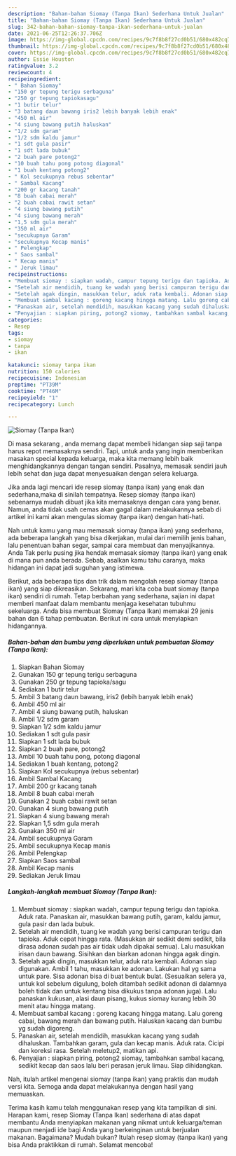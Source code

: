 ```yaml
---
description: "Bahan-bahan Siomay (Tanpa Ikan) Sederhana Untuk Jualan"
title: "Bahan-bahan Siomay (Tanpa Ikan) Sederhana Untuk Jualan"
slug: 342-bahan-bahan-siomay-tanpa-ikan-sederhana-untuk-jualan
date: 2021-06-25T12:26:37.706Z
image: https://img-global.cpcdn.com/recipes/9c7f8b8f27cd0b51/680x482cq70/siomay-tanpa-ikan-foto-resep-utama.jpg
thumbnail: https://img-global.cpcdn.com/recipes/9c7f8b8f27cd0b51/680x482cq70/siomay-tanpa-ikan-foto-resep-utama.jpg
cover: https://img-global.cpcdn.com/recipes/9c7f8b8f27cd0b51/680x482cq70/siomay-tanpa-ikan-foto-resep-utama.jpg
author: Essie Houston
ratingvalue: 3.2
reviewcount: 4
recipeingredient:
- " Bahan Siomay"
- "150 gr tepung terigu serbaguna"
- "250 gr tepung tapiokasagu"
- "1 butir telur"
- "3 batang daun bawang iris2 lebih banyak lebih enak"
- "450 ml air"
- "4 siung bawang putih haluskan"
- "1/2 sdm garam"
- "1/2 sdm kaldu jamur"
- "1 sdt gula pasir"
- "1 sdt lada bubuk"
- "2 buah pare potong2"
- "10 buah tahu pong potong diagonal"
- "1 buah kentang potong2"
- " Kol secukupnya rebus sebentar"
- " Sambal Kacang"
- "200 gr kacang tanah"
- "8 buah cabai merah"
- "2 buah cabai rawit setan"
- "4 siung bawang putih"
- "4 siung bawang merah"
- "1,5 sdm gula merah"
- "350 ml air"
- "secukupnya Garam"
- "secukupnya Kecap manis"
- " Pelengkap"
- " Saos sambal"
- " Kecap manis"
- " Jeruk limau"
recipeinstructions:
- "Membuat siomay : siapkan wadah, campur tepung terigu dan tapioka. Aduk rata. Panaskan air, masukkan bawang putih, garam, kaldu jamur, gula pasir dan lada bubuk."
- "Setelah air mendidih, tuang ke wadah yang berisi campuran terigu dan tapioka. Aduk cepat hingga rata. (Masukkan air sedikit demi sedikit, bila dirasa adonan sudah pas air tidak udah dipakai semua). Lalu masukkan irisan daun bawang. Sisihkan dan biarkan adonan hingga agak dingin."
- "Setelah agak dingin, masukkan telur, aduk rata kembali. Adonan siap digunakan. Ambil 1 tahu, masukkan ke adonan. Lakukan hal yg sama untuk pare. Sisa adonan bisa di buat bentuk bulat. (Sesuaikan selera ya, untuk kol sebelum digulung, boleh ditambah sedikit adonan di dalamnya boleh tidak dan untuk kentang bisa dikukus tanpa adonan juga). Lalu panaskan kukusan, alasi daun pisang, kukus siomay kurang lebih 30 menit atau hingga matang."
- "Membuat sambal kacang : goreng kacang hingga matang. Lalu goreng cabai, bawang merah dan bawang putih. Haluskan kacang dan bumbu yg sudah digoreng."
- "Panaskan air, setelah mendidih, masukkan kacang yang sudah dihaluskan. Tambahkan garam, gula dan kecap manis. Aduk rata. Cicipi dan koreksi rasa. Setelah meletup2, matikan api."
- "Penyajian : siapkan piring, potong2 siomay, tambahkan sambal kacang, sedikit kecap dan saos lalu beri perasan jeruk limau. Siap dihidangkan."
categories:
- Resep
tags:
- siomay
- tanpa
- ikan

katakunci: siomay tanpa ikan 
nutrition: 150 calories
recipecuisine: Indonesian
preptime: "PT39M"
cooktime: "PT46M"
recipeyield: "1"
recipecategory: Lunch

---
```



![Siomay (Tanpa Ikan)](https://img-global.cpcdn.com/recipes/9c7f8b8f27cd0b51/680x482cq70/siomay-tanpa-ikan-foto-resep-utama.jpg)

Di masa  sekarang , anda memang dapat membeli hidangan siap saji tanpa harus repot memasaknya sendiri. Tapi, untuk anda yang ingin memberikan masakan special kepada keluarga, maka kita memang lebih baik menghidangkannya dengan tangan sendiri. Pasalnya, memasak sendiri jauh lebih sehat dan juga dapat menyesuaikan dengan selera keluarga.

Jika anda lagi mencari ide resep siomay (tanpa ikan) yang enak dan sederhana,maka di sinilah tempatnya. Resep siomay (tanpa ikan)  sebenarnya mudah dibuat jika kita memasaknya dengan cara yang benar. Namun, anda tidak usah cemas akan gagal dalam melakukannya 
sebab di artikel ini kami akan mengulas siomay (tanpa ikan) dengan hati-hati.  



Nah untuk kamu yang mau memasak siomay (tanpa ikan) yang sederhana, ada beberapa langkah yang bisa dikerjakan, mulai dari memilih jenis bahan, lalu penentuan bahan segar, sampai cara membuat dan menyajikannya. Anda Tak perlu pusing jika hendak memasak siomay (tanpa ikan) yang enak di mana pun anda berada. Sebab, asalkan kamu  tahu caranya, maka hidangan ini dapat jadi suguhan yang istimewa.

Berikut, ada beberapa tips dan trik dalam mengolah resep siomay (tanpa ikan) yang siap dikreasikan. Sekarang, mari kita coba buat siomay (tanpa ikan) sendiri di rumah. Tetap berbahan yang sederhana, sajian ini dapat memberi manfaat dalam membantu menjaga kesehatan tubuhmu sekeluarga. Anda bisa membuat Siomay (Tanpa Ikan) memakai 29 jenis bahan dan 6 tahap pembuatan. Berikut ini cara untuk menyiapkan hidangannya.

<!--inarticleads1-->

##### Bahan-bahan dan bumbu yang diperlukan untuk pembuatan Siomay (Tanpa Ikan):

1. Siapkan  Bahan Siomay
1. Gunakan 150 gr tepung terigu serbaguna
1. Gunakan 250 gr tepung tapioka/sagu
1. Sediakan 1 butir telur
1. Ambil 3 batang daun bawang, iris2 (lebih banyak lebih enak)
1. Ambil 450 ml air
1. Ambil 4 siung bawang putih, haluskan
1. Ambil 1/2 sdm garam
1. Siapkan 1/2 sdm kaldu jamur
1. Sediakan 1 sdt gula pasir
1. Siapkan 1 sdt lada bubuk
1. Siapkan 2 buah pare, potong2
1. Ambil 10 buah tahu pong, potong diagonal
1. Sediakan 1 buah kentang, potong2
1. Siapkan  Kol secukupnya (rebus sebentar)
1. Ambil  Sambal Kacang
1. Ambil 200 gr kacang tanah
1. Ambil 8 buah cabai merah
1. Gunakan 2 buah cabai rawit setan
1. Gunakan 4 siung bawang putih
1. Siapkan 4 siung bawang merah
1. Siapkan 1,5 sdm gula merah
1. Gunakan 350 ml air
1. Ambil secukupnya Garam
1. Ambil secukupnya Kecap manis
1. Ambil  Pelengkap
1. Siapkan  Saos sambal
1. Ambil  Kecap manis
1. Sediakan  Jeruk limau




<!--inarticleads2-->

##### Langkah-langkah membuat Siomay (Tanpa Ikan):

1. Membuat siomay : siapkan wadah, campur tepung terigu dan tapioka. Aduk rata. Panaskan air, masukkan bawang putih, garam, kaldu jamur, gula pasir dan lada bubuk.
1. Setelah air mendidih, tuang ke wadah yang berisi campuran terigu dan tapioka. Aduk cepat hingga rata. (Masukkan air sedikit demi sedikit, bila dirasa adonan sudah pas air tidak udah dipakai semua). Lalu masukkan irisan daun bawang. Sisihkan dan biarkan adonan hingga agak dingin.
1. Setelah agak dingin, masukkan telur, aduk rata kembali. Adonan siap digunakan. Ambil 1 tahu, masukkan ke adonan. Lakukan hal yg sama untuk pare. Sisa adonan bisa di buat bentuk bulat. (Sesuaikan selera ya, untuk kol sebelum digulung, boleh ditambah sedikit adonan di dalamnya boleh tidak dan untuk kentang bisa dikukus tanpa adonan juga). Lalu panaskan kukusan, alasi daun pisang, kukus siomay kurang lebih 30 menit atau hingga matang.
1. Membuat sambal kacang : goreng kacang hingga matang. Lalu goreng cabai, bawang merah dan bawang putih. Haluskan kacang dan bumbu yg sudah digoreng.
1. Panaskan air, setelah mendidih, masukkan kacang yang sudah dihaluskan. Tambahkan garam, gula dan kecap manis. Aduk rata. Cicipi dan koreksi rasa. Setelah meletup2, matikan api.
1. Penyajian : siapkan piring, potong2 siomay, tambahkan sambal kacang, sedikit kecap dan saos lalu beri perasan jeruk limau. Siap dihidangkan.




Nah, itulah artikel mengenai  siomay (tanpa ikan)  yang praktis dan mudah versi kita. Semoga anda dapat melakukannya dengan hasil yang memuaskan. 

Terima kasih kamu telah menggunakan resep yang kita tampilkan di sini. Harapan kami, resep  Siomay (Tanpa Ikan) sederhana di atas dapat membantu Anda menyiapkan makanan yang nikmat untuk keluarga/teman maupun menjadi ide bagi Anda yang berkeinginan untuk berjualan makanan. Bagaimana? Mudah bukan? Itulah resep siomay (tanpa ikan) yang bisa Anda praktikkan di rumah. Selamat mencoba!

